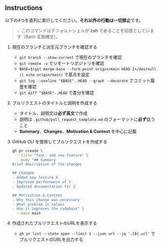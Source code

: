 ## Instructions
以下の4つを直列に実行してください。**それ以外の行動は一切禁止**です。

> 💡 このコマンドはデフォルトシェルが **zsh** であることを前提としています（Bash 互換構文）。

1. 現在のブランチと派生元ブランチを確認する
   - `git branch --show-current` で現在のブランチを確認
   - `git remote -v` でリモートリポジトリを確認
   - `BASE=$(git merge-base --fork-point origin/main HEAD 2>/dev/null || echo origin/main)` で基点を設定
   - `git log --oneline "$BASE"..HEAD --graph --decorate` でコミット履歴を確認
   - `git diff "$BASE"..HEAD` で差分を確認

2. プルリクエストのタイトルと説明を作成する
   - タイトル、説明文は**必ず英文**で作成
   - 説明は `.github/pull_request_template.md` のフォーマットに**必ず**従うこと
   - **Summary**、**Changes**、**Motivation & Context** を中心に記載

3. GitHub CLI を使用してプルリクエストを作成する
   ```zsh
   gh pr create \
     --title "feat: add new feature" \
     --body "## Summary
   Brief description of the changes

   ## Changes
   - Added new feature X
   - Improved performance of Y
   - Updated documentation for Z

   ## Motivation & Context
   - Why this change was necessary
   - What problem it solves
   - How it improves the codebase" \
     --base main
   ```

4. 作成されたプルリクエストのURLを表示する
   - `gh pr list --state open --limit 1 --json url --jq '.[0].url'` でプルリクエストのURLを出力する
